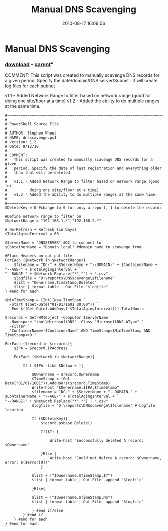 ﻿---
pid:            2079
parent:         2078
children:       
poster:         Stephen Wheet
title:          Manual DNS Scavenging
date:           2010-08-17 16:09:06
format:         posh
---

# Manual DNS Scavenging

### [download](2079.ps1) - [parent](2078.md)"

 COMMENT: 
	This script was created to manually scavenge DNS records for a given 
   period. Specify the date/domain/DNS server/Subnet .  It will create log files for each subnet

   v1.1 - Added Network Range to filter based on network range (good for 
          doing one site/floor at a time)
   v1.2 - Added the ability to do multiple ranges at the same time.


```posh
#==========================================================================
#
# PowerShell Source File 
#
# AUTHOR: Stephen Wheet
# NAME: dnsscavenge.ps1
# Version: 1.2
# Date: 8/12/10
#
# COMMENT: 
#	This script was created to manually scavenge DNS records for a given 
#   period. Specify the date of last registration and everything older
#   than that will be deleted.
#
#   v1.1 - Added Network Range to filter based on network range (good for 
#          doing one site/floor at a time)
#   v1.2 - Added the ability to do multiple ranges at the same time.
#
#==========================================================================
$DeleteKey = 0 #change to 0 for only a report, 1 to delete the records
    
#Define network range to filter on
$NetworkRange = "192.168.1.*","192.168.2.*"

# No-Refresh + Refresh (in Days)
$TotalAgingInterval = 60

$ServerName = "DNSSERVER" #DC to connect to
$ContainerName = "Domain.local" #domain name to scavenge from

#Place Headers on out-put file
ForEach ($Network in $NetworkRange){
    $filename = "DC-" + $ServerName + "--DOMAIN-" + $ContainerName + "--AGE-" + $TotalAgingInterval + `
"--RANGE-" + $Network.Replace("*","") + ".csv"
    $logfile = "D:\reports\DNSscavenge\$filename"
    $list = "Ownername,TimeStamp,Deleted"
    $list | format-table | Out-File "$logfile"
} #end for each

$MinTimeStamp = [Int](New-TimeSpan `
  -Start $(Get-Date("01/01/1601 00:00")) `
  -End $((Get-Date).AddDays(-$TotalAgingInterval))).TotalHours

$records = Get-WMIObject -Computer $ServerName `
  -Namespace "root\MicrosoftDNS" -Class "MicrosoftDNS_AType" `
  -Filter `
  "ContainerName='$ContainerName' AND TimeStamp<$MinTimeStamp AND TimeStamp<>0 " 

ForEach ($record in $records){
    $IPA = $record.IPAddress
    
    ForEach ($Network in $NetworkRange){
        
        If ( $IPA -like $Network ){
        
            $Ownername = $record.Ownername
            $TimeStamp = (Get-Date("01/01/1601")).AddHours($record.TimeStamp)
            Write-host "$Ownername,$IPA,$TimeStamp"
            $filename = "DC-" + $ServerName + "--DOMAIN-" + $ContainerName + "--AGE-" + $TotalAgingInterval + `
"--RANGE-" + $Network.Replace("*","") + ".csv"
            $logfile = "D:\reports\DNSscavenge\$filename" # Logfile location
         
            If ($DeleteKey){
                $record.psbase.Delete()
                
                If($?) { 
                    
                    Write-host "Successfully deleted A record: $Ownername"
                               
                }Else { 
                    Write-host "Could not delete A record: $Ownername, error: $($error[0])"
                }
            
            $list = ("$Ownername,$TimeStamp,$?")
            $list | format-table | Out-File -append "$logfile"
        
            }Else{
        
            $list = ("$Ownername,$TimeStamp,No")
            $list | format-table | Out-File -append "$logfile" 
               
            } #end if/else
        } #end if
    } #end for each
} #end for each
```
